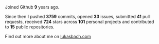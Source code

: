 Joined Github **9** years ago.

Since then I pushed **3759** commits, opened **33** issues, submitted **41** pull requests, received **724** stars across **101** personal projects and contributed to **15** public repositories.

Find out more about me on [lukasbach.com](https://lukasbach.com)
